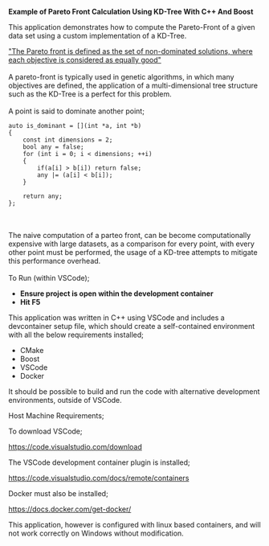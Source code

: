 <b>Example of Pareto Front Calculation Using KD-Tree With C++ And Boost</b>

This application demonstrates how to compute the Pareto-Front of a given
data set using a custom implementation of a KD-Tree.

<a href="https://www.sciencedirect.com/topics/engineering/pareto-front#:~:text=The%20Pareto%20front%20is%20defined,Handbook%20of%20Neural%20Computation%2C%202017">
"The Pareto front is defined as the set of non-dominated solutions, where each objective is considered as equally good"</a>
</br></br>
A pareto-front is typically used in genetic algorithms, in which many objectives are defined, the application of a multi-dimensional tree structure such as the KD-Tree is a perfect for this problem.
</br></br>
A point is said to dominate another point;

```
auto is_dominant = [](int *a, int *b) 
{ 
    const int dimensions = 2;
    bool any = false;
    for (int i = 0; i < dimensions; ++i)
    {
        if(a[i] > b[i]) return false;
        any |= (a[i] < b[i]);
    }

    return any;
};
```
</br></br>
The naive computation of a parteo front, can be become computationally expensive with large datasets, as a comparison for every point, with every other point must be performed, the usage of a KD-tree attempts to mitigate this performance overhead.
</br></br>
To Run (within VSCode);

<ul>
<li><b>Ensure project is open within the development container</b></li>
<li><b>Hit F5</b></li>
</ul>

This application was written in C++ using VSCode and includes a devcontainer setup file,
which should create a self-contained environment with all the below requirements installed;

<ul>
<li>CMake</li>
<li>Boost</li>
<li>VSCode</li>
<li>Docker</li>
</ul>

It should be possible to build and run the code with alternative development environments, outside of VSCode.

Host Machine Requirements;

To download VSCode;

https://code.visualstudio.com/download

The VSCode development container plugin is installed;

https://code.visualstudio.com/docs/remote/containers

Docker must also be installed;

https://docs.docker.com/get-docker/

This application, however is configured with linux based containers, and will not work correctly on Windows without modification.
